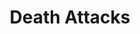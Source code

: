 ---
title: "Death Attacks"

ability:
  description: |
    In most cases, a death attack allows the victim a Fortitude save to avoid the affect, but if the save fails, the character dies instantly.

     * {% spell_link raise-dead %} doesn't work on someone killed by a death attack.
     * Death attacks slay instantly. A victim cannot be made stable and thereby kept alive.
     * In case it matters, a dead character, no matter how she died, has -10 hit points.
     * The spell {% spell_link death-ward %} protects a character against these attacks.
---